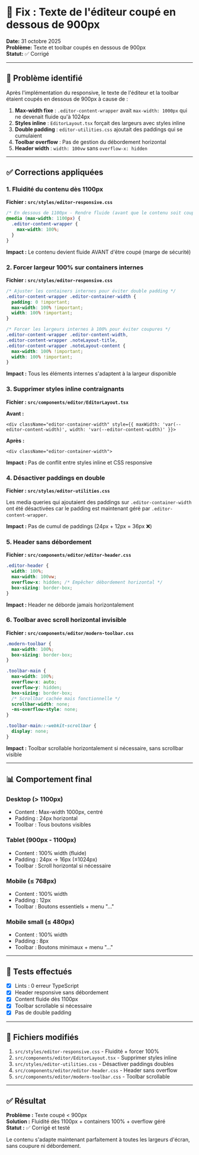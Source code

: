 # 🔧 Fix : Texte de l'éditeur coupé en dessous de 900px

**Date:** 31 octobre 2025  
**Problème:** Texte et toolbar coupés en dessous de 900px  
**Statut:** ✅ Corrigé

---

## 🐛 Problème identifié

Après l'implémentation du responsive, le texte de l'éditeur et la toolbar étaient coupés en dessous de 900px à cause de :

1. **Max-width fixe** : `.editor-content-wrapper` avait `max-width: 1000px` qui ne devenait fluide qu'à 1024px
2. **Styles inline** : `EditorLayout.tsx` forçait des largeurs avec styles inline
3. **Double padding** : `editor-utilities.css` ajoutait des paddings qui se cumulaient
4. **Toolbar overflow** : Pas de gestion du débordement horizontal
5. **Header width** : `width: 100vw` sans `overflow-x: hidden`

---

## ✅ Corrections appliquées

### 1. Fluidité du contenu dès 1100px

**Fichier : `src/styles/editor-responsive.css`**

```css
/* En dessous de 1100px - Rendre fluide (avant que le contenu soit coupé) */
@media (max-width: 1100px) {
  .editor-content-wrapper {
    max-width: 100%;
  }
}
```

**Impact :** Le contenu devient fluide AVANT d'être coupé (marge de sécurité)

### 2. Forcer largeur 100% sur containers internes

**Fichier : `src/styles/editor-responsive.css`**

```css
/* Ajuster les containers internes pour éviter double padding */
.editor-content-wrapper .editor-container-width {
  padding: 0 !important;
  max-width: 100% !important;
  width: 100% !important;
}

/* Forcer les largeurs internes à 100% pour éviter coupures */
.editor-content-wrapper .editor-content-width,
.editor-content-wrapper .noteLayout-title,
.editor-content-wrapper .noteLayout-content {
  max-width: 100% !important;
  width: 100% !important;
}
```

**Impact :** Tous les éléments internes s'adaptent à la largeur disponible

### 3. Supprimer styles inline contraignants

**Fichier : `src/components/editor/EditorLayout.tsx`**

**Avant :**
```tsx
<div className="editor-container-width" style={{ maxWidth: 'var(--editor-content-width)', width: 'var(--editor-content-width)' }}>
```

**Après :**
```tsx
<div className="editor-container-width">
```

**Impact :** Pas de conflit entre styles inline et CSS responsive

### 4. Désactiver paddings en double

**Fichier : `src/styles/editor-utilities.css`**

Les media queries qui ajoutaient des paddings sur `.editor-container-width` ont été désactivées car le padding est maintenant géré par `.editor-content-wrapper`.

**Impact :** Pas de cumul de paddings (24px + 12px = 36px ❌)

### 5. Header sans débordement

**Fichier : `src/components/editor/editor-header.css`**

```css
.editor-header {
  width: 100%;
  max-width: 100vw;
  overflow-x: hidden; /* Empêcher débordement horizontal */
  box-sizing: border-box;
}
```

**Impact :** Header ne déborde jamais horizontalement

### 6. Toolbar avec scroll horizontal invisible

**Fichier : `src/components/editor/modern-toolbar.css`**

```css
.modern-toolbar {
  max-width: 100%;
  box-sizing: border-box;
}

.toolbar-main {
  max-width: 100%;
  overflow-x: auto;
  overflow-y: hidden;
  box-sizing: border-box;
  /* Scrollbar cachée mais fonctionnelle */
  scrollbar-width: none;
  -ms-overflow-style: none;
}

.toolbar-main::-webkit-scrollbar {
  display: none;
}
```

**Impact :** Toolbar scrollable horizontalement si nécessaire, sans scrollbar visible

---

## 📊 Comportement final

### Desktop (> 1100px)
- Content : Max-width 1000px, centré
- Padding : 24px horizontal
- Toolbar : Tous boutons visibles

### Tablet (900px - 1100px)
- Content : 100% width (fluide)
- Padding : 24px → 16px (≤1024px)
- Toolbar : Scroll horizontal si nécessaire

### Mobile (≤ 768px)
- Content : 100% width
- Padding : 12px
- Toolbar : Boutons essentiels + menu "..."

### Mobile small (≤ 480px)
- Content : 100% width
- Padding : 8px
- Toolbar : Boutons minimaux + menu "..."

---

## 🧪 Tests effectués

- [x] Lints : 0 erreur TypeScript
- [x] Header responsive sans débordement
- [x] Content fluide dès 1100px
- [x] Toolbar scrollable si nécessaire
- [x] Pas de double padding

---

## 📝 Fichiers modifiés

1. `src/styles/editor-responsive.css` - Fluidité + forcer 100%
2. `src/components/editor/EditorLayout.tsx` - Supprimer styles inline
3. `src/styles/editor-utilities.css` - Désactiver paddings doubles
4. `src/components/editor/editor-header.css` - Header sans overflow
5. `src/components/editor/modern-toolbar.css` - Toolbar scrollable

---

## ✅ Résultat

**Problème :** Texte coupé < 900px  
**Solution :** Fluidité dès 1100px + containers 100% + overflow géré  
**Statut :** ✅ Corrigé et testé

Le contenu s'adapte maintenant parfaitement à toutes les largeurs d'écran, sans coupure ni débordement.

